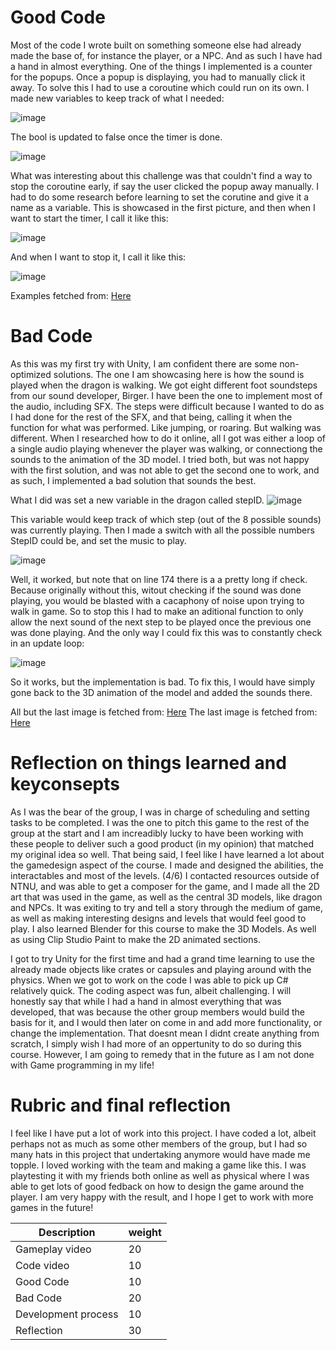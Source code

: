 # Good Code

Most of the code I wrote built on something someone else had already made the base of, for instance the player, or a NPC. And as such I have had a hand in almost everything. One of the things I implemented is a counter for the popups. Once a popup is displaying, you had to manually click it away. To solve this I had to use a coroutine which could run on its own. I made new variables to keep track of what I needed: 

![image](https://user-images.githubusercontent.com/60709685/206909048-83c60a52-a2e2-469b-974e-2ada61fa29c6.png)

The bool is updated to false once the timer is done.

![image](https://user-images.githubusercontent.com/60709685/206909083-8bb14f70-c44c-47e2-a843-17c7480c93a8.png)

What was interesting about this challenge was that couldn't find a way to stop the coroutine early, if say the user clicked the popup away manually. I had to do some research before learning to set the corutine and give it a name as a variable. This is showcased in the first picture, and then when I want to start the timer, I call it like this: 

![image](https://user-images.githubusercontent.com/60709685/206909167-a83eb874-de6b-49cc-8bbc-771a6bb9ed43.png)

And when I want to stop it, I call it like this:

![image](https://user-images.githubusercontent.com/60709685/206909188-12c858d7-f999-41c9-8502-9a719b6eafd0.png)

Examples fetched from: [Here](https://github.com/ThomasMACHINE/PennyWise/blob/master/Assets/Scripts/UI/PlayerNotification/MessagePlayerScreen.cs)

# Bad Code
As this was my first try with Unity, I am confident there are some non-optimized solutions. The one I am showcasing here is how the sound is played when the dragon is walking. We got eight different foot soundsteps from our sound developer, Birger. I have been the one to implement most of the audio, including SFX. The steps were difficult because I wanted to do as I had done for the rest of the SFX, and that being, calling it when the function for what was performed. Like jumping, or roaring. But walking was different. When I researched how to do it online, all I got was either a loop of a single audio playing whenever the player was walking, or connectiong the sounds to the animation of the 3D model. I tried both, but was not happy with the first solution, and was not able to get the second one to work, and as such, I implemented a bad solution that sounds the best. 

What I did was set a new variable in the dragon called stepID.
![image](https://user-images.githubusercontent.com/60709685/206909507-70774a0d-a567-4afe-b990-89f7a52b68fe.png)


This variable would keep track of which step (out of the 8 possible sounds) was currently playing. Then I made a switch with all the possible numbers StepID could be, and set the music to play. 

![image](https://user-images.githubusercontent.com/60709685/206909588-6065f645-0651-4c59-9a6a-84916a22cca6.png)

Well, it worked, but note that on line 174 there is a a pretty long if check. Because originally without this, witout checking if the sound was done playing, you would be blasted with a cacaphony of noise upon trying to walk in game. So to stop this I had to make an aditional function to only allow the next sound of the next step to be played once the previous one was done playing. And the only way I could fix this was to constantly check in an update loop:

![image](https://user-images.githubusercontent.com/60709685/206909817-89663f29-1fd1-40f4-b194-bc58417a24d1.png)

So it works, but the implementation is bad. To fix this, I would have simply gone back to the 3D animation of the model and added the sounds there. 

All but the last image is fetched from: [Here](https://github.com/ThomasMACHINE/PennyWise/blob/master/Assets/Scripts/Character/Player/Dragon.cs)
The last image is fetched from: [Here](https://github.com/ThomasMACHINE/PennyWise/blob/master/Assets/checkEndofSound.cs)


# Reflection on things learned and keyconsepts
As I was the bear of the group, I was in charge of scheduling and setting tasks to be completed. I was the one to pitch this game to the rest of the group at the start and I am increadibly lucky to have been working with these people to deliver such a good product (in my opinion) that matched my original idea so well. That being said, I feel like I have learned a lot about the gamedesign aspect of the course. I made and designed the abilities, the interactables and most of the levels. (4/6) I contacted resources outside of NTNU, and was able to get a composer for the game, and I made all the 2D art that was used in the game, as well as the central 3D models, like dragon and NPCs. It was exiting to try and tell a story through the medium of  game, as well as making interesting designs and levels that would feel good to play. I also learned Blender for this course to make the 3D Models. As well as using Clip Studio Paint to make the 2D animated sections. 

I got to try Unity for the first time and had a grand time learning to use the already made objects like crates or capsules and playing around with the physics. When we got to work on the code I was able to pick up C# relatively quick. The coding aspect was fun, albeit challenging. I will honestly say that while I had a hand in almost everything that was developed, that was because the other group members would build the basis for it, and I would then later on come in and add more functionality, or change the implementation. That doesnt mean I didnt create anything from scratch, I simply wish I had more of an oppertunity to do so during this course. However, I am going to remedy that in the future as I am not done with Game programming in my life!

# Rubric and final reflection
I feel like I have put a lot of work into this project. I have coded a lot, albeit perhaps not as much as some other members of the group, but I had so many hats in this project that undertaking anymore would have made me topple. I loved working with the team and making a game like this. I was playtesting it with my friends both online as well as physical where I was able to get lots of good fedback on how to design the game around the player. I am very happy with the result, and I hope I get to work with more games in the future!

|Description | weight |
|----|----|
|Gameplay video  | 20 | 
|Code video | 10 | 
|Good Code  | 10 |
|Bad Code| 20 |
|Development process | 10 | 
|Reflection |  30 | 
